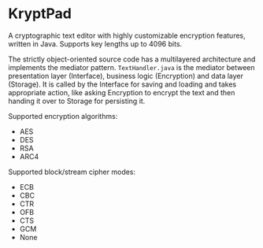 # KryptPad
A cryptographic text editor with highly customizable encryption features, written in Java. Supports key lengths up to 4096 bits.

The strictly object-oriented source code has a multilayered architecture and implements the mediator pattern. `TextHandler.java` is the mediator between presentation layer (Interface), business logic (Encryption) and data layer (Storage). It is called by the Interface for saving and loading and takes appropriate action, like asking Encryption to encrypt the text and then handing it over to Storage for persisting it.

Supported encryption algorithms:
- AES
- DES
- RSA
- ARC4

Supported block/stream cipher modes:
- ECB
- CBC
- CTR
- OFB
- CTS
- GCM
- None

